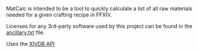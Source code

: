 MatCalc is intended to be a tool to quickly calculate a list of all raw materials needed for a given crafting recipe in FFXIV.

Licenses for any 3rd-party software used by this project can be found in the [ancillary.txt](ancillary.txt) file.

Uses the [XIVDB API](https://github.com/xivdb/api)
